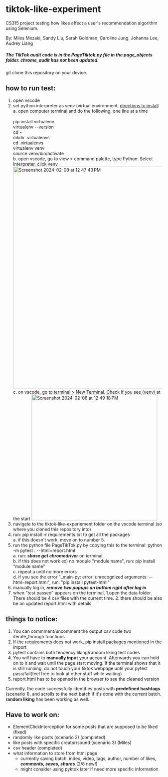 # tiktok-like-experiment
CS315 project testing how likes affect a user's recommendation algorithm using Selenium.

By: Miles Mezaki, Sandy Liu, Sarah Goldman, Caroline Jung, Johanna Lee, Audrey Liang

##### The TikTok audit code is in the PageTiktok.py file in the page_objects folder. chrome_audit has not been updated.

git clone this repository on your device.

## how to run test:
1. open vscode
2. set python interpreter as venv (virtual environment, [directions to install](https://techinscribed.com/python-virtual-environment-in-vscode/) <br>
    a. open computer terminal and do the following, one line at a time  <br>
           <br> pip install virtualenv  <br>
           virtualenv --version  <br>
           cd ~  <br>
           mkdir .virtualenvs  <br>
           cd .virtualenvs  <br>
           virtualenv venv  <br>
           source venv/bin/activate  <br>
    b. open vscode, go to view > command palette, type Python: Select Interpreter, click venv  <br>
    <img width="711" alt="Screenshot 2024-02-08 at 12 47 43 PM" src="https://github.com/mlsmzk/tiktok-like-experiment/assets/114271268/1c0da498-62be-4304-b7b7-1ccd92945f28">  <br>
    c. on vscode, go to terminal > New Terminal. Check if you see (venv) at the start <img width="403" alt="Screenshot 2024-02-08 at 12 49 18 PM" src="https://github.com/mlsmzk/tiktok-like-experiment/assets/114271268/3f44556d-f415-4cf6-a711-a90d1a558618">  <br>
3. navigate to the tiktok-like-experiement folder on the vscode terminal (so where you cloned this repository into)
4. run: pip install -r requirements.txt to get all the packages <br>
   a. if this doesn't work, move on to number 5. <br>
5. run the python file PageTikTok.py by copying this to the terminal: python -m pytest . --html=report.html <br>
    a. run: ***sbase get chromedriver*** on terminal <br>
    b. if this does not work ex) no module "module name", run: pip install "module name" <br>
    c. repeat a until no more errors <br>
    d. if you see the error "_main-py: error: unrecognized arguments: --html=report.html", run: "pip install pytest-html" <br>
6. manually log in, ***remove two popups on bottom right after log in***  <br>
7. when "test passed" appears on the terminal, 1.open the data folder. There should be 4 csv files with the current time. 2. there should be also be an updated report.html with details  <br>




## things to notice:
1. You can commment/uncomment the output csv code two iterate_through functions.
2. If the requirements does not work, pip install packages mentioned in the import
3. pytest contains both tendency liking/random liking test codes
4. You will have to **manually input** your account. Afterwards you can hold on to it and wait until the page start moving. If the terminal shows that it is still running, do not touch your tiktok webpage until your pytest pass/fail(feel free to look at other stuff while waiting)
5. report.html has to be opened in the browser to see the cleaned version

Currently, the code successfully identifies posts with **predefined hashtags** (scenario 1), and scrolls to the next batch if it's done with the current batch. **random liking** has been working as well.


## Have to work on:
- ElementClickInterception for some posts that are supposed to be liked (fixed)
- randomly like posts (scenario 2)  (completed)
- like posts with specific creator/sound (scenario 3) (Miles)
- csv header (completed)
- what information to store from html page 
    - currently saving batch, index, video, tags, author, number of likes, ***comments, saves, shares*** (2/8 new!)
    - might consider using pyktok later if need more specific information
